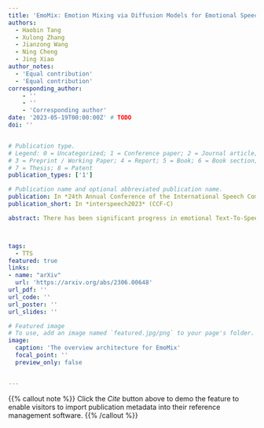 ```yaml
---
title: 'EmoMix: Emotion Mixing via Diffusion Models for Emotional Speech Synthesis'
authors:
  - Haobin Tang
  - Xulong Zhang
  - Jianzong Wang
  - Ning Cheng
  - Jing Xiao 
author_notes:
  - 'Equal contribution'
  - 'Equal contribution'
corresponding_author:
    - ''
    - ''
    - 'Corresponding author'
date: '2023-05-19T00:00:00Z' # TODO
doi: ''


# Publication type.
# Legend: 0 = Uncategorized; 1 = Conference paper; 2 = Journal article;
# 3 = Preprint / Working Paper; 4 = Report; 5 = Book; 6 = Book section;
# 7 = Thesis; 8 = Patent
publication_types: ['1']

# Publication name and optional abbreviated publication name.
publication: In *24th Annual Conference of the International Speech Communication Association*
publication_short: In *interspeech2023* (CCF-C)

abstract: There has been significant progress in emotional Text-To-Speech (TTS) synthesis technology in recent years. However, existing methods primarily focus on the synthesis of a limited number of emotion types and have achieved unsatisfactory performance in intensity control. To address these limitations, we propose EmoMix, which can generate emotional speech with specified intensity or a mixture of emotions. Specifically, EmoMix is a controllable emotional TTS model based on a diffusion probabilistic model and a pre-trained speech emotion recognition (SER) model used to extract emotion embedding. Mixed emotion synthesis is achieved by combining the noises predicted by diffusion model conditioned on different emotions during only one sampling process at the run-time. We further apply the Neutral and specific primary emotion mixed in varying degrees to control intensity. Experimental results validate the effectiveness of EmoMix for synthesizing mixed emotion and intensity control.



tags:
  - TTS
featured: true
links:
- name: "arXiv"
  url: 'https://arxiv.org/abs/2306.00648'
url_pdf: ''
url_code: ''
url_poster: ''
url_slides: ''

# Featured image
# To use, add an image named `featured.jpg/png` to your page's folder.
image:
  caption: 'The overview architecture for EmoMix'
  focal_point: ''
  preview_only: false


---
```


{{% callout note %}}
Click the _Cite_ button above to demo the feature to enable visitors to import publication metadata into their reference management software.
{{% /callout %}}

